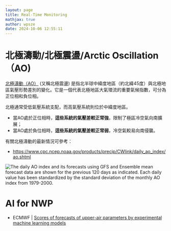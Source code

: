 ```yaml
---
layout: page
title: Real-Time Monitoring
mathjax: true
author: wpsze
date: 2024-10-06 12:55:11
---
```


# 北極濤動/北極震盪/Arctic Oscillation（AO)

[北極濤動（AO）](https://www.weather.gov.hk/tc/climate_change/ao.htm) (又稱北極震盪) 是指北半球中緯度地區（約北緯45度）與北極地區氣壓形勢差別的變化。它是一個代表北極地區大氣環流的重要氣候指數，可分為正位相和負位相。

北極通常受低氣壓系統支配，而高氣壓系統則位於中緯度地區。

- 當AO處於正位相時，**這些系統的氣壓差較正常強**，限制了極區冷空氣向南擴展；
- 當AO處於負位相時，**這些系統的氣壓差較正常弱**，冷空氣較易向南侵襲。

有關北極濤動的最新情況可參考：
- <https://www.cpc.ncep.noaa.gov/products/precip/CWlink/daily_ao_index/ao.shtml>

![The daily AO index and its forecasts using GFS and Ensemble mean forecast data are shown for the previous 120 days as indicated. Each daily value has been standardized by the standard deviation of the monthly AO index from 1979-2000.](https://www.cpc.ncep.noaa.gov/products/precip/CWlink/daily_ao_index/ao.gefs.fcst.png)

# AI for NWP

- ECMWF | [Scores of forecasts of upper-air parameters by experimental machine learning models](https://charts.ecmwf.int/products/plwww_3m_fc_aimodels_wp_mean?area=Northern%20Extra-tropics&parameter=Geopotential%20500hPa&score=Root%20mean%20square%20error)

<!-- {% gi 4 2-2 %}
![1](https://charts.ecmwf.int/streaming/20241009-0750/81/ps2png-worker-commands-76f744c54b-4xnd6-6fe5cac1a363ec1525f54343b6cc9fd8-zisedq81.png)
![2](https://charts.ecmwf.int/streaming/20241009-0710/e3/ps2png-worker-commands-76f744c54b-rk8tn-6fe5cac1a363ec1525f54343b6cc9fd8-ue79gh2y.png)
![3](https://charts.ecmwf.int/streaming/20241009-0820/27/ps2png-worker-commands-76f744c54b-sgsp8-6fe5cac1a363ec1525f54343b6cc9fd8-ccvm8iij.png)
![4](https://charts.ecmwf.int/streaming/20241009-0130/fb/ps2png-worker-commands-76f744c54b-r2bdp-6fe5cac1a363ec1525f54343b6cc9fd8-o3sdzb7o.png)
{% endgi %} -->